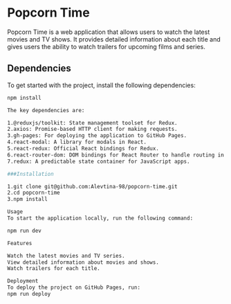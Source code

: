 # Popcorn Time

Popcorn Time is a web application that allows users to watch the latest movies and TV shows. It provides detailed information about each title and gives users the ability to watch trailers for upcoming films and series.

## Dependencies

To get started with the project, install the following dependencies:

```bash
npm install

The key dependencies are:

1.@reduxjs/toolkit: State management toolset for Redux.
2.axios: Promise-based HTTP client for making requests.
3.gh-pages: For deploying the application to GitHub Pages.
4.react-modal: A library for modals in React.
5.react-redux: Official React bindings for Redux.
6.react-router-dom: DOM bindings for React Router to handle routing in the application.
7.redux: A predictable state container for JavaScript apps.

###Installation

1.git clone git@github.com:Alevtina-98/popcorn-time.git
2.cd popcorn-time
3.npm install

Usage
To start the application locally, run the following command:

npm run dev

Features

Watch the latest movies and TV series.
View detailed information about movies and shows.
Watch trailers for each title.

Deployment
To deploy the project on GitHub Pages, run:
npm run deploy



